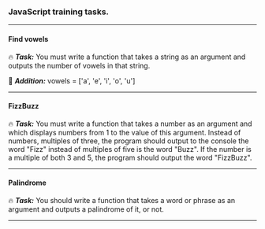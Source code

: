 
### JavaScript training tasks.

---

#### Find vowels

:fire: ***Task:*** You must write a function that takes a string as an argument and outputs the number of vowels in that string.

:construction: ***Addition:*** vowels = ['a', 'e', 'i', 'o', 'u']

---

#### FizzBuzz

:fire: ***Task:*** You must write a function that takes a number as an argument and which displays numbers from 1 to the value of this argument. Instead of numbers, multiples of three, the program should output to the console the word "Fizz" instead of multiples of five is the word "Buzz". If the number is a multiple of both 3 and 5, the program should output the word "FizzBuzz".

---

#### Palindrome

:fire: ***Task:*** You should write a function that takes a word or phrase as an argument and outputs a palindrome of it, or not.

---






